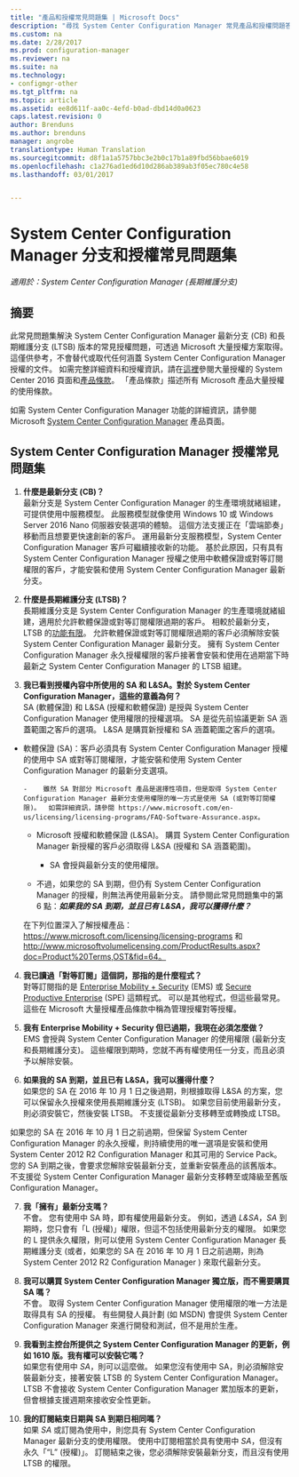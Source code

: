 ```yaml
---
title: "產品和授權常見問題集 | Microsoft Docs"
description: "尋找 System Center Configuration Manager 常見產品和授權問題答案。"
ms.custom: na
ms.date: 2/28/2017
ms.prod: configuration-manager
ms.reviewer: na
ms.suite: na
ms.technology:
- configmgr-other
ms.tgt_pltfrm: na
ms.topic: article
ms.assetid: ee8d611f-aa0c-4efd-b0ad-dbd14d0a0623
caps.latest.revision: 0
author: Brenduns
ms.author: brenduns
manager: angrobe
translationtype: Human Translation
ms.sourcegitcommit: d8f1a1a5757bbc3e2b0c17b1a89fbd56bbae6019
ms.openlocfilehash: c1a276ad1ed6d10d286ab389ab3f05ec780c4e58
ms.lasthandoff: 03/01/2017


---
```

# <a name="frequently-asked-questions-for-system-center-configuration-manager-branches-and-licensing"></a>System Center Configuration Manager 分支和授權常見問題集

 *適用於：System Center Configuration Manager (長期維護分支)*

## <a name="summary"></a>摘要
此常見問題集解決 System Center Configuration Manager 最新分支 (CB) 和長期維護分支 (LTSB) 版本的常見授權問題，可透過 Microsoft 大量授權方案取得。 這僅供參考，不會替代或取代任何涵蓋 System Center Configuration Manager 授權的文件。 如需完整詳細資料和授權資訊，請在[這裡](https://www.microsoft.com/licensing/product-licensing/system-center-2016.aspx)參閱大量授權的 System Center 2016 頁面和[產品條款](http://www.microsoft.com/licensing/about-licensing/product-licensing.aspx)。 「產品條款」描述所有 Microsoft 產品大量授權的使用條款。

如需 System Center Configuration Manager 功能的詳細資訊，請參閱 Microsoft [System Center Configuration Manager](https://www.microsoft.com/cloud-platform/system-center-configuration-manager) 產品頁面。




## <a name="system-center-configuration-manager-licensing-faq"></a>System Center Configuration Manager 授權常見問題集

1.    **什麼是最新分支 (CB)？**   
最新分支是 System Center Configuration Manager 的生產環境就緒組建，可提供使用中服務模型。 此服務模型就像使用 Windows 10 或 Windows Server 2016 Nano 伺服器安裝選項的體驗。 這個方法支援正在「雲端節奏」移動而且想要更快速創新的客戶。 運用最新分支服務模型，System Center Configuration Manager 客戶可繼續接收新的功能。 基於此原因，只有具有 System Center Configuration Manager 授權之使用中軟體保證或對等訂閱權限的客戶，才能安裝和使用 System Center Configuration Manager 最新分支。

2.    **什麼是長期維護分支 (LTSB)？**  
長期維護分支是 System Center Configuration Manager 的生產環境就緒組建，適用於允許軟體保證或對等訂閱權限過期的客戶。 相較於最新分支，LTSB 的[功能有限](/sccm/core/understand/introduction-to-the-ltsb#features-that-are-not-available-in-the-ltsb-of-configuration-manager)。 允許軟體保證或對等訂閱權限過期的客戶必須解除安裝 System Center Configuration Manager 最新分支。 擁有 System Center Configuration Manager 永久授權權限的客戶接著會安裝和使用在過期當下時最新之 System Center Configuration Manager 的 LTSB 組建。

3.    **我已看到授權內容中所使用的 SA 和 L&SA。對於 System Center Configuration Manager，這些的意義為何？**    
SA (軟體保證) 和 L&SA (授權和軟體保證) 是授與 System Center Configuration Manager 使用權限的授權選項。 SA 是從先前協議更新 SA 涵蓋範圍之客戶的選項。 L&SA 是購買新授權和 SA 涵蓋範圍之客戶的選項。
  - 軟體保證 (SA)：客戶必須具有 System Center Configuration Manager 授權的使用中 SA 或對等訂閱權限，才能安裝和使用 System Center Configuration Manager 的最新分支選項。    

        -    雖然 SA 對部分 Microsoft 產品是選擇性項目，但是取得 System Center Configuration Manager 最新分支使用權限的唯一方式是使用 SA (或對等訂閱權限)。  如需詳細資訊，請參閱 https://www.microsoft.com/en-us/licensing/licensing-programs/FAQ-Software-Assurance.aspx。

      - Microsoft 授權和軟體保證 (L&SA)。 購買 System Center Configuration Manager 新授權的客戶必須取得 L&SA (授權和 SA 涵蓋範圍)。   

         - SA 會授與最新分支的使用權限。

       - 不過，如果您的 SA 到期，但仍有 System Center Configuration Manager 的授權，則無法再使用最新分支。 請參閱此常見問題集中的第 6 點：***如果我的 SA 到期，並且已有 L&SA，我可以獲得什麼？***

       在下列位置深入了解授權產品：https://www.microsoft.com/licensing/licensing-programs 和 http://www.microsoftvolumelicensing.com/ProductResults.aspx?doc=Product%20Terms,OST&fid=64。

4.    **我已讀過「對等訂閱」這個詞，那指的是什麼程式？**   
       對等訂閱指的是 [Enterprise Mobility + Security](http://www.microsoftvolumelicensing.com/ProductResults.aspx?doc=Product%20Terms,OST&fid=51) (EMS) 或 [Secure Productive Enterprise](https://www.microsoft.com/secure-productive-enterprise/default.aspx) (SPE) 這類程式。 可以是其他程式，但這些最常見。 這些在 Microsoft 大量授權產品條款中稱為管理授權對等授權。

5.    **我有 Enterprise Mobility + Security 但已過期，我現在必須怎麼做？**  
       EMS 會授與 System Center Configuration Manager 的使用權限 (最新分支和長期維護分支)。 這些權限到期時，您就不再有權使用任一分支，而且必須予以解除安裝。  

6.    **如果我的 SA 到期，並且已有 L&SA，我可以獲得什麼？**   
   如果您的 SA 在 2016 年 10 月 1 日之後過期，則根據取得 L&SA 的方案，您可以保留永久授權來使用長期維護分支 (LTSB)。 如果您目前使用最新分支，則必須安裝它，然後安裝 LTSB。 不支援從最新分支移轉至或轉換成 LTSB。

  如果您的 SA 在 2016 年 10 月 1 日之前過期，但保留 System Center Configuration Manager 的永久授權，則持續使用的唯一選項是安裝和使用 System Center 2012 R2 Configuration Manager 和其可用的 Service Pack。 您的 SA 到期之後，會要求您解除安裝最新分支，並重新安裝產品的該舊版本。 不支援從 System Center Configuration Manager 最新分支移轉至或降級至舊版 Configuration Manager。

7. **我「擁有」最新分支嗎？**   
  不會。 您有使用中 SA 時，即有權使用最新分支。 例如，透過 *L&SA*，*SA* 到期時，您只會有「L (授權)」權限，但這不包括使用最新分支的權限。 如果您的 L 提供永久權限，則可以使用 System Center Configuration Manager 長期維護分支 (或者，如果您的 SA 在 2016 年 10 月 1 日之前過期，則為 System Center 2012 R2 Configuration Manager ) 來取代最新分支。

8. **我可以購買 System Center Configuration Manager 獨立版，而不需要購買 SA 嗎？**      
  不會。  取得 System Center Configuration Manager 使用權限的唯一方法是取得具有 SA 的授權。 有些開發人員計劃 (如 MSDN) 會提供 System Center Configuration Manager 來進行開發和測試，但不是用於生產。

9. **我看到主控台所提供之 System Center Configuration Manager 的更新，例如 1610 版。我有權可以安裝它嗎？**   
  如果您有使用中 *SA*，則可以這麼做。 如果您沒有使用中 SA，則必須解除安裝最新分支，接著安裝 LTSB 的 System Center Configuration Manager。 LTSB 不會接收 System Center Configuration Manager 累加版本的更新，但會根據支援週期來接收安全性更新。

10.    **我的訂閱結束日期與 SA 到期日相同嗎？**    
  如果 *SA* 或訂閱為使用中，則您具有 System Center Configuration Manager 最新分支的使用權限。 使用中訂閱相當於具有使用中 *SA*，但沒有永久「“L” (授權)」。 訂閱結束之後，您必須解除安裝最新分支，而且沒有使用 LTSB 的權限。

